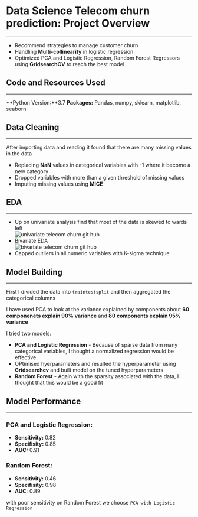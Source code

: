 # Data Science Telecom churn prediction: Project Overview
---
* Recommend strategies to manage customer churn
* Handling **Multi-collinearity** in logistic regression
* Optimized PCA and Logistic Regression, Random Forest Regressors using **GridsearchCV** to reach the best model

## Code and Resources Used
---
**Python Version:**3.7
**Packages:** Pandas, numpy, sklearn, matplotlib, seaborn

## Data Cleaning
---
After importing data and reading it found that there are many missing values in the data
* Replacing **NaN** values in categorical variables with -1 where it become a new category
* Dropped variables with more than a given threshold of missing values
* Imputing missing values using **MICE**

## EDA
---
* Up on univariate analysis find that most of the data is skewed to wards left
<br>![univariate telecom churn git hub](https://user-images.githubusercontent.com/69252134/130794057-08b31d3c-63a4-4b42-8f20-7d4ca2ca9298.png)
* Bivariate EDA
<br>![bivariate telecom churn git hub](https://user-images.githubusercontent.com/69252134/130794309-84cad2d4-ddd6-4bf5-a8f2-04a4ef6c38f3.png)
* Capped outliers in all numeric variables with K-sigma technique

## Model Building
---
First I divided the data into `traintestsplit` and then aggregated the categorical columns

I have used PCA to look at the variance explained by components about **60 componenets explain 90% variance** and **80 components explain 95% variance**

I tried two models:

* **PCA and Logistic Regression** - Because of sparse data from many categorical variables, I thought a normalized regression would be effective.
* OPtimised hyerparameters and resulted the hyperparameter using **Gridsearchcv** and built model on the tuned hyperparameters
* **Random Forest** - Again with the sparsity associated with the data, I thought that this would be a good fit

## Model Performance
---
### PCA and Logistic Regression: 
* **Sensitivity:** 0.82
* **Specifisity:** 0.85
* **AUC:** 0.91

### Random Forest:
* **Sensitivity:** 0.46
* **Specifisity:** 0.98
* **AUC:** 0.89

with poor sensitivity on Random Forest we choose `PCA with Logistic Regression`

